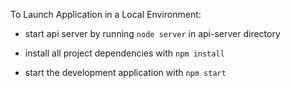 To Launch Application in a Local Environment:

* start api server by running  `node server` in api-server directory

* install all project dependencies with `npm install`
* start the development application with `npm start`